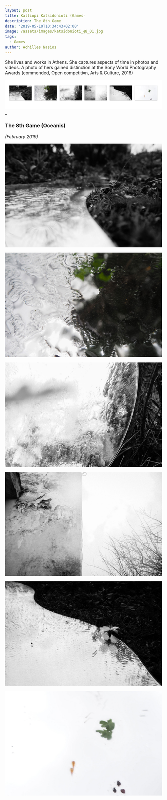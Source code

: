 ```yaml
---
layout: post
title: Kalliopi Katsidonioti (Games)
description: The 8th Game
date: '2019-05-10T10:34:43+02:00'
image: /assets/images/katsidonioti_g8_01.jpg
tags:
  - Games
author: Achilles Nasios
---
```

She lives and works in Athens. She captures aspects of time in photos and videos. A photo of hers gained distinction at the Sony World Photography Awards (commended, Open competition, Arts & Culture, 2016)

![null](/assets/images/katsidonioti_g8_pres.jpg#full)_

### The 8th Game (Oceanis)
_(February 2019)_

![null](/assets/images/katsidonioti_g8_01.jpg)

![null](/assets/images/katsidonioti_g8_02.jpg)

![null](/assets/images/katsidonioti_g8_03.jpg)

![null](/assets/images/katsidonioti_g8_04.jpg)

![null](/assets/images/katsidonioti_g8_05.jpg)

![null](/assets/images/katsidonioti_g8_06.jpg)
